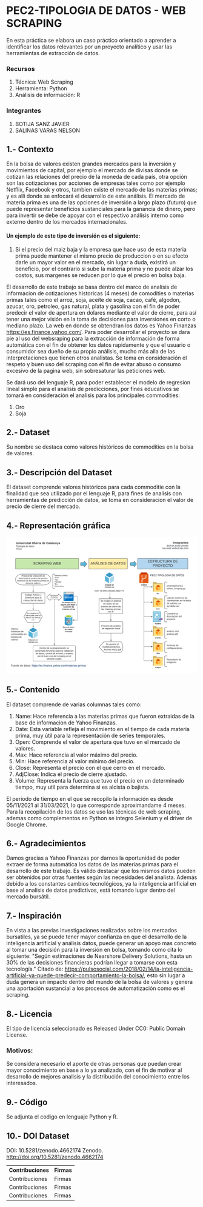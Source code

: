 # PEC2-TIPOLOGIA DE DATOS - WEB SCRAPING

En esta práctica se elabora un caso práctico orientado a aprender a identificar los datos relevantes por un proyecto analítico y usar las herramientas de extracción de datos.

### Recursos
1. Técnica: Web Scraping
2. Herramienta: Python
3. Análisis de información: R

### Integrantes
1. BOTIJA SANZ JAVIER
2. SALINAS VARAS NELSON

## 1.- Contexto
En la bolsa de valores existen grandes mercados para la inversión y movimientos de capital, por ejemplo el mercado de divisas donde se cotizan las relaciones del precio de la moneda de cada país, otra opción son las cotizaciones por acciones de empresas tales como por ejemplo Netflix, Facebook y otros, tambien existe el mercado de las materias primas; y es alli donde se enfocará el desarrollo de este análisis. El mercado de materia prima es una de las opciones de inversión a largo plazo (futuro) que puede representar beneficios sustanciales para la ganancia de dinero, pero para invertir se debe de apoyar con el respectivo análisis interno como externo dentro de los mercados internacionales.

#### Un ejemplo de este tipo de inversión es el siguiente:
1. Si el precio del maiz baja y la empresa que hace uso de esta materia prima puede mantener el mismo precio de produccion o en su efecto darle un mayor valor en el mercado, sin lugar a duda, existirá un beneficio, por el contrario si sube la materia prima y no puede alzar los costos, sus margenes se reducen por lo que el precio en bolsa baja.

El desarrollo de este trabajo se basa dentro del marco de analísis de informacion de cotizaciones historicas (4 meses) de comodities o materias primas tales como el arroz, soja, aceite de soja, cacao, café, algodon, azucar, oro, petroleo, gas natural, plata y gasolina con el fin de poder predecir el valor de apertura en dolares mediante el valor de cierre, para así tener una mejor visión en la toma de decisiones para inversiones en corto o mediano plazo. La web en donde se obtendran los datos es Yahoo Finanzas https://es.finance.yahoo.com/. Para poder desarrollar el proyecto se dara pie al uso del websraping para la extracción de información de forma automática con el fin de obtener los datos rapidamente y que el usuario o consumidor sea dueño de su propio análisis, mucho más alla de las interpretaciones que tienen otros analistas. Se toma en consideración el respeto y buen uso del scraping con el fin de evitar abuso o consumo excesivo de la pagina web, sin sobresaturar las peticiones web.

Se dará uso del lenguaje R, para poder establecer el modelo de regresion lineal simple para el analisis de predicciones, por fines educativos se tomará en consideración el analisis para los principales commodities:
1. Oro
2. Soja

## 2.- Dataset
Su nombre se destaca como valores históricos de commodities en la bolsa de valores.

## 3.- Descripción del Dataset
El dataset comprende valores históricos para cada commoditie con la finalidad que sea utilizado por el lenguaje R, para fines de analisis con herramientas de predicción de datos, se toma en consideracion el valor de precio de cierre del mercado.

## 4.- Representación gráfica
![Aquí la descripción de la imagen por si no carga](https://raw.githubusercontent.com/NelsonSalinas1987/PEC2-TIPOLOGIA/main/images/scraping-pec.png)

## 5.- Contenido
El dataset comprende de varias columnas tales como:
1. Name: Hace referencia a las materias primas que fueron extraidas de la base de informacion de Yahoo Finanzas.
2. Date: Esta variable refleja el movimiento en el tiempo de cada materia prima, muy útil para la representación de series temporales.
3. Open: Comprende el valor de apertura que tuvo en el mercado de valores.
4. Max: Hace referencia al valor máximo del precio.
5. Min: Hace referencia al valor mínimo del precio.
6. Close: Representa el precio con el que cerro en el mercado.
7. AdjClose: Indica el precio de cierre ajustado.
8. Volume: Representa la fuerza que tuvo el precio en un determinado tiempo, muy util para determina si es alcista o bajista.

El periodo de tiempo en el que se recopilo la información es desde 05/11/2021 al 31/03/2021, lo que corresponde aproximandame 4 meses. Para la recopilación de los datos se uso las técnicas de web scraping, ademas como complementos en Python se integro Selenium y el driver de Google Chrome.

## 6.- Agradecimientos
Damos gracias a Yahoo Finanzas por darnos la oportunidad de poder extraer de forma automática los datos de las materias primas para el desarrollo de este trabajo. Es válido destacar que los mismos datos pueden ser obtenidos por otras fuentes según las necesidades del analista. Además debido a los constantes cambios tecnológicos, ya la inteligencia artificial en base al analisis de datos predictivos, está tomando lugar dentro del mercado bursátil.

## 7.- Inspiración
En vista a las previas investigaciones realizadas sobre los mercados bursatiles, ya se puede tener mayor confianza en que el desarrollo de la inteligencia artificial y análisis datos, puede generar un apoyo mas concreto al tomar una decisión para la inversión en bolsa, tomando como cita lo siguiente: "Según estimaciones de Nearshore Delivery Solutions, hasta un 30% de las decisiones financieras podrían llegar a tomarse con esta tecnología." Citado de: https://pulsosocial.com/2018/02/14/la-inteligencia-artificial-ya-puede-predecir-comportamiento-la-bolsa/, esto sin lugar a duda genera un impacto dentro del mundo de la bolsa de valores y genera una aportación sustancial a los procesos de automatización como es el scraping.

## 8.- Licencia
El tipo de licencia seleccionado es Released Under CC0: Public Domain License.

### Motivos:
Se considera necesario el aporte de otras personas que puedan crear mayor conocimiento en base a lo ya analizado, con el fin de motivar al desarrollo de mejores analisis y la distribución del conocimiento entre los interesados.

## 9.- Código
Se adjunta el codigo en lenguaje Python y R.

## 10.- DOI Dataset
DOI: 10.5281/zenodo.4662174
Zenodo. http://doi.org/10.5281/zenodo.4662174

<table>
  <tr>
    <th>Contribuciones</th>
    <th>Firmas</th>
  </tr>
  <tr>
    <td>Contribuciones</td>
    <td>Firmas</td>
  </tr>
  <tr>
    <td>Contribuciones</td>
    <td>Firmas</td>
  </tr>
  <tr>
    <td>Contribuciones</td>
    <td>Firmas</td>
  </tr>  
</table>

